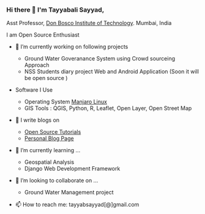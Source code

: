 ### Hi there  👋 I'm Tayyabali Sayyad,

Asst Professor, [Don Bosco Institute of Technology](https://www.dbit.in/). Mumbai, India 

I am Open Source Enthusiast

- 🔭 I’m currently working on following projects
   + Ground Water Goveranance System using Crowd sourceing Approach 
   + NSS Students diary project Web and Android Application (Soon it will be open source )

- Software I Use 
   + Operating System [Manjaro Linux](https://manjaro.org/)
   + GIS Tools : QGIS, Python, R, Leaflet, Open Layer, Open Street Map 

- 🔭 I write blogs on 
   + [Open Source Tutorials ](https://opensourcetutorials.in/)
   + [Personal Blog Page ](https://tayyabali.in)

- 🌱 I’m currently learning ...
   + Geospatial Analysis
   + Django Web Development Framework 


- 👯 I’m looking to collaborate on ...
   + Ground Water Management project


- 📫 How to reach me: tayyabsayyad[@]gmail.com

